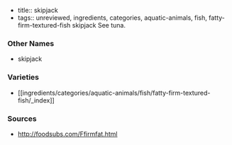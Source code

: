 - title:: skipjack
- tags:: unreviewed, ingredients, categories, aquatic-animals, fish, fatty-firm-textured-fish
skipjack See tuna.

### Other Names

* skipjack

### Varieties

* [[ingredients/categories/aquatic-animals/fish/fatty-firm-textured-fish/_index]]

### Sources
* http://foodsubs.com/Ffirmfat.html
